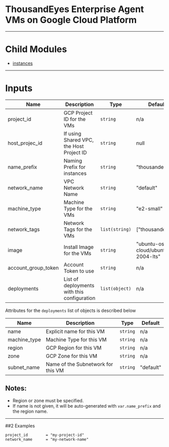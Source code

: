 # ThousandEyes Enterprise Agent VMs on Google Cloud Platform

---

# Child Modules

- [instances](modules/instances/)

---

# Inputs
 

| Name                | Description                              | Type           | Default                           |
|---------------------|------------------------------------------|----------------|-----------------------------------|
| project\_id         | GCP Project ID for the VMs               | `string`       | n/a                               |
| host_projec\_id     | If using Shared VPC, the Host Project ID | `string`       | null                              |
| name_prefix         | Naming Prefix for instances              | `string`       | "thousandeyes"                    |
| network_name        | VPC Network Name                         | `string`       | "default"                         |
| machine_type        | Machine Type for the VMs                 | `string`       | "e2-small"                        | 
| network_tags        | Network Tags for the VMs                 | `list(string)` | ["thousandeyes"]                  |
| image               | Install Image for the VMs                | `string`       | "ubuntu-os-cloud/ubuntu-2004-lts" |
| account_group_token | Account Token to use                     | `string`       | n/a                               | 
| deployments         | List of deployments with this configuration | `list(object)` | n/a |

Attributes for the `deployments` list of objects is described below

| Name         | Description                        | Type        | Default  |
|--------------|------------------------------------|-------------|----------|
| name         | Explicit name for this VM          | `string`    | n/a      |
| machine_type | Machine Type for this VM           | `string`    | n/a      |
| region       | GCP Region for this VM              | `string`    | n/a      |
| zone         | GCP Zone for this VM               | `string`    | n/a      |
| subnet_name  | Name of the Subnetwork for this VM | `string`    | "default" |

## Notes:

- Region or zone must be specified.
- If name is not given, it will be auto-generated with `var.name_prefix` and the region name.

---

##2 Examples

```
project_id        = "my-project-id"
network_name      = "my-network-name"
```

